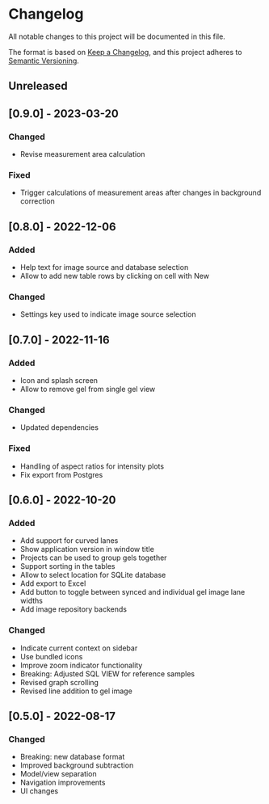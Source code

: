 # Changelog

All notable changes to this project will be documented in this file.

The format is based on [Keep a Changelog](https://keepachangelog.com/en/1.0.0/),
and this project adheres to [Semantic Versioning](https://semver.org/spec/v2.0.0.html).

## Unreleased

## [0.9.0] - 2023-03-20

### Changed
- Revise measurement area calculation

### Fixed
- Trigger calculations of measurement areas after changes in background correction
	
## [0.8.0] - 2022-12-06

### Added
- Help text for image source and database selection
- Allow to add new table rows by clicking on cell with New

### Changed
- Settings key used to indicate image source selection

## [0.7.0] - 2022-11-16

### Added
- Icon and splash screen
- Allow to remove gel from single gel view

### Changed
- Updated dependencies

### Fixed
- Handling of aspect ratios for intensity plots
- Fix export from Postgres

## [0.6.0] - 2022-10-20

### Added
- Add support for curved lanes
- Show application version in window title
- Projects can be used to group gels together
- Support sorting in the tables
- Allow to select location for SQLite database
- Add export to Excel
- Add button to toggle between synced and individual gel image lane widths
- Add image repository backends

### Changed
- Indicate current context on sidebar
- Use bundled icons
- Improve zoom indicator functionality
- Breaking: Adjusted SQL VIEW for reference samples
- Revised graph scrolling
- Revised line addition to gel image

## [0.5.0] - 2022-08-17

### Changed
- Breaking: new database format
- Improved background subtraction
- Model/view separation
- Navigation improvements
- UI changes
